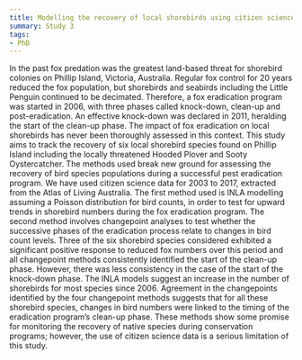 ```yaml
---
title: Modelling the recovery of local shorebirds using citizen science data following a fox eradication program 
summary: Study 3
tags:
- PhD
---
```


In the past fox predation was the greatest land-based threat for shorebird colonies on Phillip Island, Victoria, Australia. Regular fox control for 20 years reduced the fox population, but shorebirds and seabirds including the Little Penguin continued to be decimated. Therefore, a fox eradication program was started in 2006, with three phases called knock-down, clean-up and post-eradication. An effective knock-down was declared in 2011, heralding the start of the clean-up phase. The impact of fox eradication on local shorebirds has never been thoroughly assessed in this context. This study aims to track the recovery of six local shorebird species found on Phillip Island including the locally threatened Hooded Plover and Sooty Oystercatcher. The methods used break new ground for assessing the recovery of bird species populations during a successful pest eradication program. We have used citizen science data for 2003 to 2017, extracted from the Atlas of Living Australia. The first method used is INLA modelling assuming a Poisson distribution for bird counts, in order to test for upward trends in shorebird numbers during the fox eradication program. The second method involves changepoint analyses to test whether the successive phases of the eradication process relate to changes in bird count levels. Three of the six shorebird species considered exhibited a significant positive response to reduced fox numbers over this period and all changepoint methods consistently identified the start of the clean-up phase. However, there was less consistency in the case of the start of the knock-down phase. The INLA models suggest an increase in the number of shorebirds for most species since 2006. Agreement in the changepoints identified by the four changepoint methods suggests that for all these shorebird species, changes in bird numbers were linked to the timing of the eradication program’s clean-up phase. These methods show some promise for monitoring the recovery of native species during conservation programs; however, the use of citizen science data is a serious limitation of this study. 
